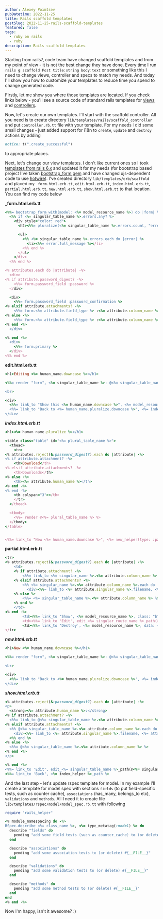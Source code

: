 ```yaml
---
author: Alexey Poimtsev
pubDatetime: 2022-11-25
title: Rails scaffold templates
postSlug: 2022-11-25-rails-scaffold-templates
featured: false
tags:
  - ruby on rails
  - ruby
description: Rails scaffold templates
---
```


Starting from rails7, code team have changed scaffold templates and from my point of view - it is not the best change they have done. Every time I run `rails g scaffold Post title:string body:text` or something like this I need to change views, controller and specs to match my needs. And today I'll show you how to customize your templates to reduce time you spend to change generated code.

Firstly, let me show you where those templates are located. If you check links below - you'll see a source code of standard rails templates for [views](https://github.com/rails/rails/tree/main/railties/lib/rails/generators/erb/scaffold/templates) and [controllers](https://github.com/rails/rails/blob/main/railties/lib/rails/generators/rails/scaffold_controller/templates/controller.rb.tt).

Now, let's create our own templates. I'll start with the scaffold controller. All you need is to create directory `lib/templates/rails/scaffold_controller` and put `controller.rb.tt` file with your template. For my needs I did some small changes - just added support for i18n to `create`, `update` and `destroy` actions by adding

```ruby
notice: t(".create_successful")
```

to appropriate places.

Next, let's change our view templates. I don't like current ones so I took [templates from rails 6.x](https://github.com/rails/rails/tree/6-0-stable/railties/lib/rails/generators/erb/scaffold/templates) and updated it for my needs (for bootstrap based project I've taken [bootstrap_form gem](https://github.com/bootstrap-ruby/bootstrap_form) and have changed ujs-dependent code to use [hotwire](https://hotwired.dev/)). I've created directory `lib/templates/erb/scaffold` and placed my `_form.html.erb.tt`, `edit.html.erb.tt`, `index.html.erb.tt`, `partial.html.erb.tt`, `new.html.erb.tt`, `show.html.erb.tt` to that location. You can find my code below

**\_form.html.erb.tt**

```ruby
<%%= bootstrap_form_with(model: <%= model_resource_name %>) do |form| %>
  <%% if <%= singular_table_name %>.errors.any? %>
    <div style="color: red">
      <h2><%%= pluralize(<%= singular_table_name %>.errors.count, "error") %> prohibited this <%= singular_table_name %> from being saved:</h2>

      <ul>
        <%% <%= singular_table_name %>.errors.each do |error| %>
          <li><%%= error.full_message %></li>
        <%% end %>
      </ul>
    </div>
  <%% end %>

<% attributes.each do |attribute| -%>
  <div>
<% if attribute.password_digest? -%>
    <%%= form.password_field :password %>
  </div>

  <div>
    <%%= form.password_field :password_confirmation %>
<% elsif attribute.attachments? -%>
    <%%= form.<%= attribute.field_type %> :<%= attribute.column_name %>, multiple: true %>
<% else -%>
    <%%= form.<%= attribute.field_type %> :<%= attribute.column_name %> %>
<% end -%>
  </div>

<% end -%>
  <div>
    <%%= form.primary %>
  </div>
<%% end %>
```

**edit.html.erb.tt**

```ruby
<h1>Editing <%= human_name.downcase %></h1>

<%%= render "form", <%= singular_table_name %>: @<%= singular_table_name %> %>

<br>

<div>
  <%%= link_to "Show this <%= human_name.downcase %>", <%= model_resource_name(prefix: "@") %> %> |
  <%%= link_to "Back to <%= human_name.pluralize.downcase %>", <%= index_helper(type: :path) %> %>
</div>
```

**_index.html.erb.tt_**

```ruby
<h1><%= human_name.pluralize %></h1>

<table class="table" id="<%= plural_table_name %>">
  <thead>
    <tr>
<% attributes.reject(&:password_digest?).each do |attribute| -%>
<% if attribute.attachment? -%>
    <th>Download</th>
<% elsif attribute.attachments? -%>
    <th>Downloads</th>
<% else -%>
    <th><%= attribute.human_name %></th>
<% end -%>
<% end -%>
    <th colspan="3"></th>
    </tr>
  </thead>

  <tbody>
    <%%= render @<%= plural_table_name %> %>
  </tbody>
</table>


<%%= link_to "New <%= human_name.downcase %>", <%= new_helper(type: :path) %>, class: "btn btn-primary" %>
```

**partial.html.erb.tt**

```ruby
<tr>
<% attributes.reject(&:password_digest?).each do |attribute| -%>
    <td>
    <% if attribute.attachment? -%>
        <%%= link_to <%= singular_name %>.<%= attribute.column_name %>.filename, <%= singular_name %>.<%= attribute.column_name %> if <%= singular_name %>.<%= attribute.column_name %>.attached? %>
    <% elsif attribute.attachments? -%>
        <%% <%= singular_name %>.<%= attribute.column_name %>.each do |<%= attribute.singular_name %>| %>
          <div><%%= link_to <%= attribute.singular_name %>.filename, <%= attribute.singular_name %> %></div>
    <% else %>
        <%%= <%= singular_table_name %>.<%= attribute.column_name %> %>
    <% end %>
    </td>
<% end -%>
        <td><%%= link_to 'Show', <%= model_resource_name %>, class: "btn btn-light btn-sm" %></td>
        <td><%%= link_to 'Edit', edit_<%= singular_route_name %>_path(<%= singular_table_name %>), class: "btn btn-warning btn-sm" %></td>
        <td><%%= link_to 'Destroy', <%= model_resource_name %>, data: {turbo_method: :delete, turbo_confirm: 'Are you sure?'}, class: "btn btn-danger btn-sm" %></td>
</tr>
```

**_new.html.erb.tt_**

```ruby
<h1>New <%= human_name.downcase %></h1>

<%%= render "form", <%= singular_table_name %>: @<%= singular_table_name %> %>

<br>

<div>
  <%%= link_to "Back to <%= human_name.pluralize.downcase %>", <%= index_helper(type: :path) %> %>
</div>
```

**_show.html.erb.tt_**

```ruby
<% attributes.reject(&:password_digest?).each do |attribute| -%>
<p>
  <strong><%= attribute.human_name %>:</strong>
<% if attribute.attachment? -%>
  <%%= link_to @<%= singular_table_name %>.<%= attribute.column_name %>.filename, @<%= singular_table_name %>.<%= attribute.column_name %> if @<%= singular_table_name %>.<%= attribute.column_name %>.attached? %>
<% elsif attribute.attachments? -%>
  <%% @<%= singular_table_name %>.<%= attribute.column_name %>.each do |<%= attribute.singular_name %>| %>
    <div><%%= link_to <%= attribute.singular_name %>.filename, <%= attribute.singular_name %> %></div>
  <%% end %>
<% else -%>
  <%%= @<%= singular_table_name %>.<%= attribute.column_name %> %>
<% end -%>
</p>

<% end -%>
<%%= link_to 'Edit', edit_<%= singular_table_name %>_path(@<%= singular_table_name %>) %> |
<%%= link_to 'Back', <%= index_helper %>_path %>
```

And the last step - let's update rspec template for model. In my example I'll create a template for model spec with sections `fields` (to put field-specific tests, such as counter cache), `associations` (has_many, belongs_to etc), `validations` and `methods`. All I need it to create file `lib/templates/rspec/model/model_spec.rb.tt` with following

```ruby
require "rails_helper"

<% module_namespacing do -%>
RSpec.describe <%= class_name %>, <%= type_metatag(:model) %> do
  describe "fields" do
    pending "add some field tests (such as counter_cache) to (or delete) #{__FILE__}"
  end

  describe "associations" do
    pending "add some association tests to (or delete) #{__FILE__}"
  end

  describe "validations" do
    pending "add some validation tests to (or delete) #{__FILE__}"
  end

  describe "methods" do
    pending "add some method tests to (or delete) #{__FILE__}"
  end
end
<% end -%>
```

Now I'm happy, isn't it awesome? :)
